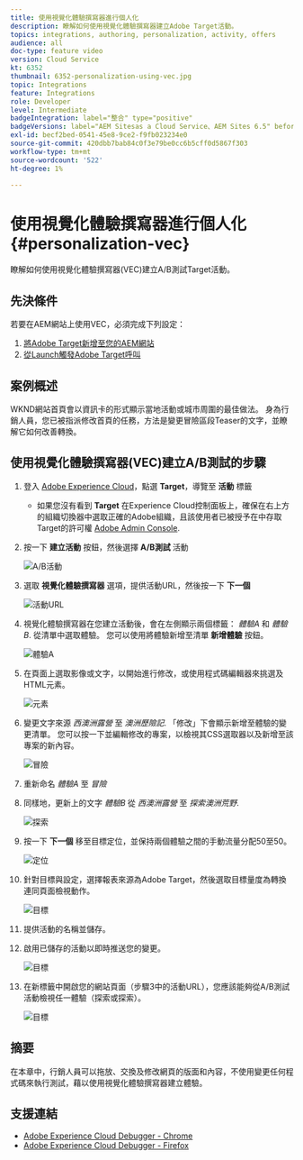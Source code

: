 ```yaml
---
title: 使用視覺化體驗撰寫器進行個人化
description: 瞭解如何使用視覺化體驗撰寫器建立Adobe Target活動。
topics: integrations, authoring, personalization, activity, offers
audience: all
doc-type: feature video
version: Cloud Service
kt: 6352
thumbnail: 6352-personalization-using-vec.jpg
topic: Integrations
feature: Integrations
role: Developer
level: Intermediate
badgeIntegration: label="整合" type="positive"
badgeVersions: label="AEM Sitesas a Cloud Service、AEM Sites 6.5" before-title="false"
exl-id: becf2bed-0541-45e8-9ce2-f9fb023234e0
source-git-commit: 420dbb7bab84c0f3e79be0cc6b5cff0d5867f303
workflow-type: tm+mt
source-wordcount: '522'
ht-degree: 1%

---
```


# 使用視覺化體驗撰寫器進行個人化 {#personalization-vec}

瞭解如何使用視覺化體驗撰寫器(VEC)建立A/B測試Target活動。

## 先決條件

若要在AEM網站上使用VEC，必須完成下列設定：

1. [將Adobe Target新增至您的AEM網站](./add-target-launch-extension.md)
1. [從Launch觸發Adobe Target呼叫](./load-and-fire-target.md)

## 案例概述

WKND網站首頁會以資訊卡的形式顯示當地活動或城市周圍的最佳做法。 身為行銷人員，您已被指派修改首頁的任務，方法是變更冒險區段Teaser的文字，並瞭解它如何改善轉換。

## 使用視覺化體驗撰寫器(VEC)建立A/B測試的步驟

1. 登入 [Adobe Experience Cloud](https://experience.adobe.com/)，點選 __Target__，導覽至 __活動__ 標籤

   + 如果您沒有看到 __Target__ 在Experience Cloud控制面板上，確保在右上方的組織切換器中選取正確的Adobe組織，且該使用者已被授予在中存取Target的許可權 [Adobe Admin Console](https://adminconsole.adobe.com/).

1. 按一下 **建立活動** 按鈕，然後選擇 **A/B測試** 活動

   ![A/B活動](assets/ab-target-activity.png)

1. 選取 **視覺化體驗撰寫器** 選項，提供活動URL，然後按一下 **下一個**

   ![活動URL](assets/ab-test-url.png)

1. 視覺化體驗撰寫器在您建立活動後，會在左側顯示兩個標籤： *體驗A* 和 *體驗B*. 從清單中選取體驗。 您可以使用將體驗新增至清單 **新增體驗** 按鈕。

   ![體驗A](assets/experience.png)

1. 在頁面上選取影像或文字，以開始進行修改，或使用程式碼編輯器來挑選及HTML元素。

   ![元素](assets/select-element.png)

1. 變更文字來源 *西澳洲露營* 至 *澳洲歷險記*. 「修改」下會顯示新增至體驗的變更清單。 您可以按一下並編輯修改的專案，以檢視其CSS選取器以及新增至該專案的新內容。

   ![冒險](assets/adventures.png)

1. 重新命名 *體驗A* 至 *冒險*
1. 同樣地，更新上的文字 *體驗B* 從 *西澳洲露營* 至 *探索澳洲荒野*.

   ![探索](assets/explore.png)

1. 按一下 **下一個** 移至目標定位，並保持兩個體驗之間的手動流量分配50至50。

   ![定位](assets/targeting.png)

1. 針對目標與設定，選擇報表來源為Adobe Target，然後選取目標量度為轉換連同頁面檢視動作。

   ![目標](assets/goals.png)

1. 提供活動的名稱並儲存。
1. 啟用已儲存的活動以即時推送您的變更。

   ![目標](assets/activate.png)

1. 在新標籤中開啟您的網站頁面（步驟3中的活動URL），您應該能夠從A/B測試活動檢視任一體驗（探索或探索）。

   ![目標](assets/publish.png)

## 摘要

在本章中，行銷人員可以拖放、交換及修改網頁的版面和內容，不使用變更任何程式碼來執行測試，藉以使用視覺化體驗撰寫器建立體驗。

## 支援連結

+ [Adobe Experience Cloud Debugger - Chrome](https://chrome.google.com/webstore/detail/adobe-experience-platform/bfnnokhpnncpkdmbokanobigaccjkpob)
+ [Adobe Experience Cloud Debugger - Firefox](https://addons.mozilla.org/en-US/firefox/addon/adobe-experience-platform-dbg/)
